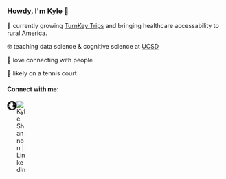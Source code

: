 ### Howdy, I'm [Kyle][website] 👋

🌱 currently growing [TurnKey Trips][work] and bringing healthcare accessability to rural America.

🤓 teaching data science & cognitive science at [UCSD](https://cogsci.ucsd.edu/)

💬 love connecting with people

🎾 likely on a tennis court


#### Connect with me:

[<img align="left" alt="Kyle Shannon" width="22px" src="https://raw.githubusercontent.com/iconic/open-iconic/master/svg/globe.svg" />][website]
[<img align="left" alt="Kyle Shannon | LinkedIn" width="22px" src="https://cdn.jsdelivr.net/npm/simple-icons@v3/icons/linkedin.svg" />][linkedin]
  
[website]: https://www.kmshannon.com/
[work]: https://tktrips.com/
[linkedin]: https://www.linkedin.com/in/kmshannon/
